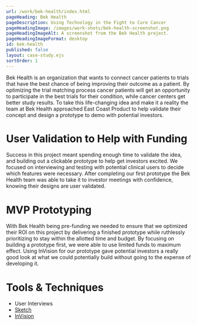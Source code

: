```yaml
---
url: /work/bek-health/index.html
pageHeading: Bek Health
pageDescription: Using Technology in the Fight to Cure Cancer
pageHeadingImage: /images/work-shots/bek-health-screenshot.png
pageHeadingImageAlt: A screenshot from the Bek Health project.
pageHeadingImageFormat: desktop
id: bek-health
published: false
layout: case-study.ejs
sortOrder: 1
---
```


<p class="paragraph--major">Bek Health is an organization that wants to connect cancer patients to trials that have the best chance of being improving their outcome as a patient. By optimizing the trial matching process cancer patients will get an opportunity to participate in the best trials for their condition, while cancer centers get better study results. To take this life-changing idea and make it a reality the team at Bek Health approached East Coast Product to help validate their concept and design a prototype to demo with potential investors.</p>

<h1 class="text-heading-one">User Validation to Help with Funding</h1>

<p>Success in this project meant spending enough time to validate the idea, and building out a clickable prototype to help get investors excited. We focused on interviewing and testing with potential clinical users to decide which features were necessary. After completing our first prototype the Bek Health team was able to take it to investor meetings with confidence, knowing their designs are user validated.</p>

<h1 class="text-heading-one">MVP Prototyping</h1>

<p>With Bek Health being pre-funding we needed to ensure that we optimized their ROI on this project by delivering a finished prototype while ruthlessly prioritizing to stay within the allotted time and budget. By focusing on building a prototype first, we were able to use limited funds to maximum effect. Using InVision for our prototype gave potential investors a really good look at what we could potentially build without going to the expense of developing it.</p>

<h1 class="text-heading-one">Tools &amp; Techniques</h1>

<ul>
  <li>User Interviews</li>
  <li><a href="https://www.sketchapp.com/">Sketch</a></li>
  <li><a href="https://www.invisionapp.com/">InVision</a></li>
</ul>
